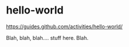 # hello-world
https://guides.github.com/activities/hello-world/

Blah, blah, blah.... stuff here. Blah.
